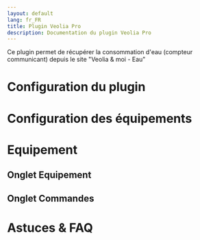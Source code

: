 ```yaml
---
layout: default
lang: fr_FR
title: Plugin Veolia Pro
description: Documentation du plugin Veolia Pro
---
```


Ce plugin permet de récupérer la consommation d'eau (compteur communicant) depuis le site "Veolia & moi - Eau"

Configuration du plugin 
=======================

Configuration des équipements 
=============================

Equipement
==========

Onglet Equipement
-----------------

Onglet Commandes
----------------

Astuces & FAQ
=============

